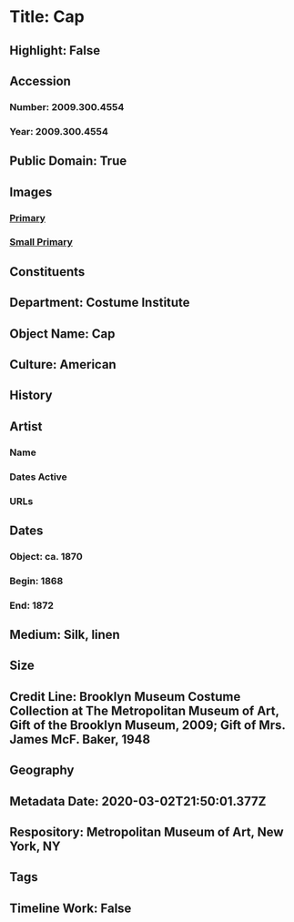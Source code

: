# Title: Cap
## Highlight: False
## Accession
### Number: 2009.300.4554
### Year: 2009.300.4554
## Public Domain: True
## Images
### [Primary](https://images.metmuseum.org/CRDImages/ci/original/48.125.82_CP2.jpg)
### [Small Primary](https://images.metmuseum.org/CRDImages/ci/web-large/48.125.82_CP2.jpg)
## Constituents
## Department: Costume Institute
## Object Name: Cap
## Culture: American
## History
## Artist
### Name
### Dates Active
### URLs
## Dates
### Object: ca. 1870
### Begin: 1868
### End: 1872
## Medium: Silk, linen
## Size
## Credit Line: Brooklyn Museum Costume Collection at The Metropolitan Museum of Art, Gift of the Brooklyn Museum, 2009; Gift of Mrs. James McF. Baker, 1948
## Geography
## Metadata Date: 2020-03-02T21:50:01.377Z
## Respository: Metropolitan Museum of Art, New York, NY
## Tags
## Timeline Work: False
